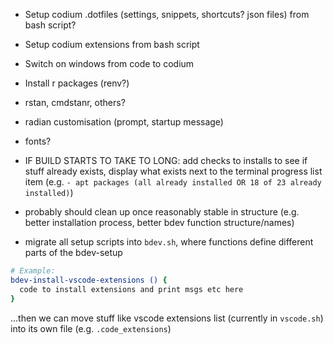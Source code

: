 * Setup codium .dotfiles (settings, snippets, shortcuts? json files) from bash script?

* Setup codium extensions from bash script

* Switch on windows from code to codium

* Install r packages (renv?)

* rstan, cmdstanr, others?

* radian customisation (prompt, startup message)

* fonts?

* IF BUILD STARTS TO TAKE TO LONG: add checks to installs to see if stuff already exists, display what exists next to the terminal progress list item (e.g. `- apt packages (all already installed OR 18 of 23 already installed)`)

* probably should clean up once reasonably stable in structure (e.g.  better installation process, better bdev function structure/names)

* migrate all setup scripts into `bdev.sh`, where functions define different parts of the bdev-setup

```bash
# Example: 
bdev-install-vscode-extensions () {
  code to install extensions and print msgs etc here
}
```
...then we can move stuff like vscode extensions list (currently in `vscode.sh`) into its own file (e.g. `.code_extensions`)